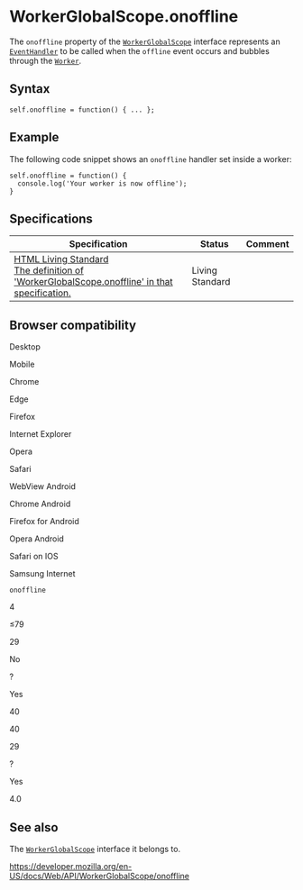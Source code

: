 WorkerGlobalScope.onoffline
===========================

The `onoffline` property of the [`WorkerGlobalScope`](../workerglobalscope) interface represents an [`EventHandler`](https://developer.mozilla.org/en-US/docs/Web/Events/Event_handlers) to be called when the `offline` event occurs and bubbles through the [`Worker`](../worker).

Syntax
------

    self.onoffline = function() { ... };

Example
-------

The following code snippet shows an `onoffline` handler set inside a worker:

    self.onoffline = function() {
      console.log('Your worker is now offline');
    }

Specifications
--------------

<table><thead><tr class="header"><th>Specification</th><th>Status</th><th>Comment</th></tr></thead><tbody><tr class="odd"><td><a href="https://html.spec.whatwg.org/multipage/#handler-workerglobalscope-onoffline">HTML Living Standard<br />
<span class="small">The definition of 'WorkerGlobalScope.onoffline' in that specification.</span></a></td><td><span class="spec-living">Living Standard</span></td><td></td></tr></tbody></table>

Browser compatibility
---------------------

Desktop

Mobile

Chrome

Edge

Firefox

Internet Explorer

Opera

Safari

WebView Android

Chrome Android

Firefox for Android

Opera Android

Safari on IOS

Samsung Internet

`onoffline`

4

≤79

29

No

?

Yes

40

40

29

?

Yes

4.0

See also
--------

The [`WorkerGlobalScope`](../workerglobalscope) interface it belongs to.

<a href="https://developer.mozilla.org/en-US/docs/Web/API/WorkerGlobalScope/onoffline" class="_attribution-link">https://developer.mozilla.org/en-US/docs/Web/API/WorkerGlobalScope/onoffline</a>
